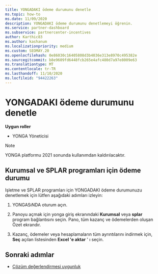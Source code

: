 ```yaml
---
title: YONGADAKI ödeme durumunu denetle
ms.topic: how-to
ms.date: 11/09/2020
description: YONGADAKI ödeme durumunu denetlemeyi öğrenin.
ms.service: partner-dashboard
ms.subservice: partnercenter-incentives
author: Karthic83
ms.author: kashanum
ms.localizationpriority: medium
ms.custom: SEOMAY.20
ms.openlocfilehash: 0e86030c16405808d3b4036e313e8970c495382e
ms.sourcegitcommit: b8e9609fd6448fcb265e4afc480d7a97e8009e63
ms.translationtype: MT
ms.contentlocale: tr-TR
ms.lasthandoff: 11/10/2020
ms.locfileid: "94422263"
---
```

# <a name="check-payment-status-in-chip"></a>YONGADAKI ödeme durumunu denetle

**Uygun roller**

- YONGA Yöneticisi

>[!NOTE]
>YONGA platformu 2021 sonunda kullanımdan kaldırılacaktır.

## <a name="payment-status-for-the-enterprise-and-splar-programs"></a>Kurumsal ve SPLAR programları için ödeme durumu

Işletme ve SPLAR programları için YONGADAKI ödeme durumunuzu denetlemek için lütfen aşağıdaki adımları izleyin:

1. YONGASıNDA oturum açın.
 
1. Panoyu açmak için yonga giriş ekranındaki **Kurumsal** veya **splar** program bağlantısını seçin. Pano, tüm kazanç ve ödemelerden oluşan Özet ekrandır.
 
1. Kazanç, ödemeler veya hesaplamaların tüm ayrıntılarını indirmek için, **Seç** açılan listesinden **Excel 'e aktar** ' ı seçin.

## <a name="next-steps"></a>Sonraki adımlar

- [Çözüm değerlendirmesi uygunluk](chip-solution-assessment.md) 
